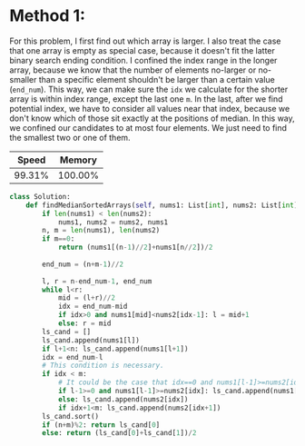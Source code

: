 # Method 1:
For this problem, I first find out which array is larger. I also treat the case that one array is empty as special case, because it doesn't fit the latter binary search ending condition. I confined the index range in the longer array, because we know that the number of elements no-larger or no-smaller than a specific element shouldn't be larger than a certain value (`end_num`). This way, we can make sure the `idx` we calculate for the shorter array is within index range, except the last one `m`. In the last, after we find potential index, we have to consider all values near that index, because we don't know which of those sit exactly at the positions of median. In this way, we confined our candidates to at most four elements. We just need to find the smallest two or one of them.


|Speed|Memory|
|---|---|
|99.31%|100.00%|

```python {.line-numbers}
class Solution:
    def findMedianSortedArrays(self, nums1: List[int], nums2: List[int]) -> float:
        if len(nums1) < len(nums2):
            nums1, nums2 = nums2, nums1
        n, m = len(nums1), len(nums2)
        if m==0:
            return (nums1[(n-1)//2]+nums1[n//2])/2
        
        end_num = (n+m-1)//2
        
        l, r = n-end_num-1, end_num
        while l<r:
            mid = (l+r)//2
            idx = end_num-mid
            if idx>0 and nums1[mid]<nums2[idx-1]: l = mid+1
            else: r = mid
        ls_cand = []
        ls_cand.append(nums1[l])
        if l+1<n: ls_cand.append(nums1[l+1])
        idx = end_num-l
        # This condition is necessary.
        if idx < m: 
            # It could be the case that idx==0 and nums1[l-1]>=nums2[idx]
            if l-1>=0 and nums1[l-1]>=nums2[idx]: ls_cand.append(nums1[l-1])
            else: ls_cand.append(nums2[idx])
            if idx+1<m: ls_cand.append(nums2[idx+1])
        ls_cand.sort()
        if (n+m)%2: return ls_cand[0]
        else: return (ls_cand[0]+ls_cand[1])/2
```